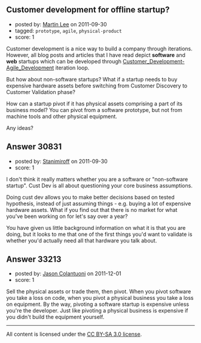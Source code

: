 ## Customer development for offline startup?

- posted by: [Martin Lee](https://stackexchange.com/users/-1/13607-martin-lee) on 2011-09-30
- tagged: `prototype`, `agile`, `physical-product`
- score: 1

Customer development is a nice way to build a company through iterations. However, all blog posts and articles that I have read depict **software** and **web** startups which can be developed through [Customer_Development-Agile_Development][1] iteration loop.

But how about non-software startups? What if a startup needs to buy expensive hardware assets before switching from Customer Discovery to Customer Validation phase? 

How can a startup pivot if it has physical assets comprising a part of its business model? You can pivot from a software prototype, but not from machine tools and other physical equipment.

Any ideas?


  [1]: http://steveblank.files.wordpress.com/2009/11/slide11.jpg


## Answer 30831

- posted by: [Stanimiroff](https://stackexchange.com/users/-1/11357-stanimiroff) on 2011-09-30
- score: 1

I don't think it really matters whether you are a software or "non-software startup". Cust Dev is all about questioning your core business assumptions.

Doing cust dev allows you to make better decisions based on tested hypothesis, instead of just assuming things - e.g. buying a lot of expensive hardware assets. What if you find out that there is no market for what you've been working on for let's say over a year?

You have given us little background information on what it is that you are doing, but it looks to me that one of the first things you'd want to validate is whether you'd actually need all that hardware you talk about.     


## Answer 33213

- posted by: [Jason Colantuoni](https://stackexchange.com/users/-1/7934-jason-colantuoni) on 2011-12-01
- score: 1

Sell the physical assets or trade them, then pivot. When you pivot software you take a loss on code, when you pivot a physical business you take a loss on equipment. By the way, pivoting a software startup is expensive unless you're the developer. Just like pivoting a physical business is expensive if you didn't build the equipment yourself.



---

All content is licensed under the [CC BY-SA 3.0 license](https://creativecommons.org/licenses/by-sa/3.0/).
